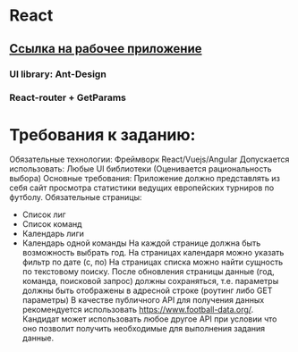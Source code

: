 # React
## [Ссылка на рабочее приложение](https://erdeni03.github.io/simbirSoft-test/)

### UI library: Ant-Design
### React-router + GetParams


# Требования к заданию:
Обязательные технологии: Фреймворк React/Vuejs/Angular
Допускается использовать: Любые UI библиотеки (Оценивается
рациональность выбора)
Основные требования:
Приложение должно представлять из себя сайт просмотра статистики ведущих
европейских турниров по футболу.
Обязательные страницы:
- Список лиг
- Список команд
- Календарь лиги
- Календарь одной команды
На каждой странице должна быть возможность выбрать год.
На страницах календаря можно указать фильтр по дате (с, по)
На страницах списка можно найти сущность по текстовому поиску.
После обновления страницы данные (год, команда, поисковой запрос) должны
сохраняться, т.е. параметры должны быть отображены в адресной строке
(роутинг либо GET параметры)
В качестве публичного API для получения данных рекомендуется использовать
https://www.football-data.org/. Кандидат может использовать любое другое API
при условии что оно позволит получить необходимые для выполнения задания
данные.
